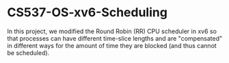 # CS537-OS-xv6-Scheduling

In this project, we modified the Round Robin (RR) CPU scheduler in xv6 so that processes can have different time-slice lengths and are "compensated" in different ways for the amount of time they are blocked (and thus cannot be scheduled).
